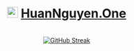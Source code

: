 <div align="center">
  <h1><img width="25px" height="25px" src="https://avatars.githubusercontent.com/u/20008471" /> <a href="https://www.huannguyen.one/en" target="_blank">HuanNguyen.One</a></h1>
  <br/>
  <a href="https://github-met.vercel.app/api/streaks?username=nviethuan">
    <img src="https://github-met.vercel.app/api/streaks?username=nviethuan" alt="GitHub Streak" />
  </a>
  <br/>
</div>

